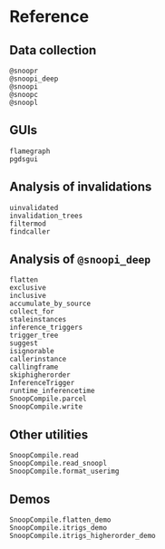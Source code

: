# Reference

## Data collection

```@docs
@snoopr
@snoopi_deep
@snoopi
@snoopc
@snoopl
```

## GUIs

```@docs
flamegraph
pgdsgui
```

## Analysis of invalidations

```@docs
uinvalidated
invalidation_trees
filtermod
findcaller
```

## Analysis of `@snoopi_deep`

```@docs
flatten
exclusive
inclusive
accumulate_by_source
collect_for
staleinstances
inference_triggers
trigger_tree
suggest
isignorable
callerinstance
callingframe
skiphigherorder
InferenceTrigger
runtime_inferencetime
SnoopCompile.parcel
SnoopCompile.write
```

## Other utilities

```@docs
SnoopCompile.read
SnoopCompile.read_snoopl
SnoopCompile.format_userimg
```

## Demos

```@docs
SnoopCompile.flatten_demo
SnoopCompile.itrigs_demo
SnoopCompile.itrigs_higherorder_demo
```
